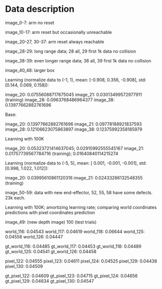 # Data description

image_0-7: arm no reset

image_10-17: arm reset but occasionally unreachable

image_20-27, 30-37: arm reset always reachable

image_28-29: long range data; 28 all, 29 first 1k data no collision

image_38-39: even longer range data; 38 all, 39 first 1k data no collision

image_40_48: larger box

Learning (normalize data to (-1, 1), mean: [-0.908,  0.356, -0.908], std: [0.144, 0.069, 0.158]):

image_20: 0.07556088717675045
image_21: 0.03013499572977911 (training)
image_28: 0.0963768486964377
image_38: 0.13977662882761696

Base:

image_20: 0.13977662882761696
image_21: 0.09778188921837593
image_28: 0.12106623075863897
image_38: 0.12375992358185979

Learning with 100K

image_20: 0.05323721414637045; 0.02910992555545167
image_21: 0.01757739567784716 (training); 0.01640840114215274

Learning (normalize data to (-5, 5), mean: [ 0.001, -0.001, -0.001], std: [0.998, 1.022, 1.012]):

image_20: 0.03995610861120316
image_21: 0.02433286132548355 (training)

image_50-59: data with new end-effector, 52, 55, 58 have some defects. 23k each.


Learning with 100K; amortizing learning rate; comparing world coordinates predictions with pixel coordinates prediction

image_49: (new depth image) 100 (test trials)

world_116: 0.04543
world_117: 0.04619
world_118: 0.06644
world_125: 0.04556
world_126: 0.04447

gt_world_116: 0.04485
gt_world_117: 0.04453
gt_world_118: 0.04489
gt_world_125: 0.04541
gt_world_126: 0.04458

pixel_122: 0.04555
pixel_123: 0.04611
pixel_124: 0.04525
pixel_129: 0.04438
pixel_130: 0.04509

gt_pixel_122: 0.04609
gt_pixel_123: 0.04715
gt_pixel_124: 0.04656
gt_pixel_129: 0.04634
gt_pixel_130: 0.04547


